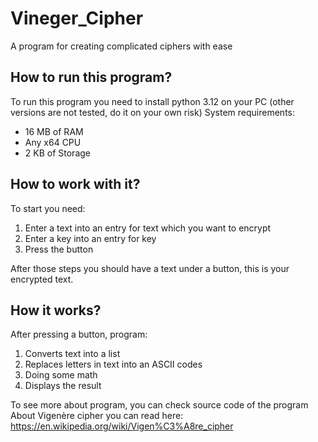 # Vineger_Cipher
 A program for creating complicated ciphers with ease

## How to run this program?
To run this program you need to install python 3.12 on your PC (other versions are not tested, do it on your own risk)
System requirements:
 * 16 MB of RAM
 * Any x64 CPU
 * 2 KB of Storage

## How to work with it?
To start you need:
 1. Enter a text into an entry for text which you want to encrypt
 2. Enter a key into an entry for key
 3. Press the button

After those steps you should have a text under a button, this is your encrypted text.

## How it works?
After pressing a button, program:
 1. Converts text into a list
 2. Replaces letters in text into an ASCII codes
 3. Doing some math
 4. Displays the result

To see more about program, you can check source code of the program
About Vigenère cipher you can read here:
https://en.wikipedia.org/wiki/Vigen%C3%A8re_cipher
